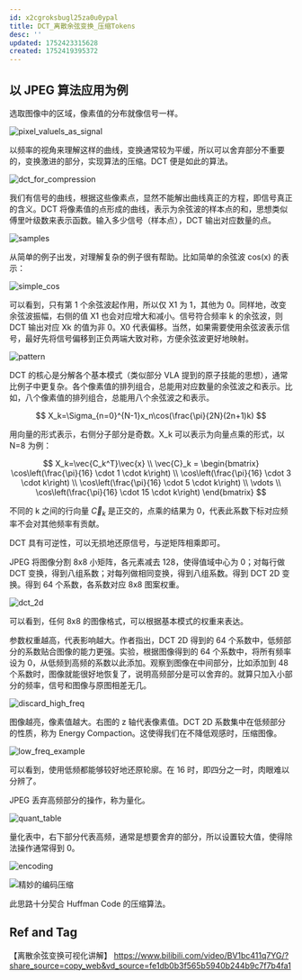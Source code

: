 ```yaml
---
id: x2cgroksbugl25za0u0ypal
title: DCT_离散余弦变换_压缩Tokens
desc: ''
updated: 1752423315628
created: 1752419395372
---
```


## 以 JPEG 算法应用为例

选取图像中的区域，像素值的分布就像信号一样。

![pixel_valuels_as_signal](assets/images/robotics.pi.DCT_离散余弦变换_压缩Tokens/pixel_valuels_as_signal.png)

以频率的视角来理解这样的曲线，变换通常较为平缓，所以可以舍弃部分不重要的，变换激进的部分，实现算法的压缩。DCT 便是如此的算法。

![dct_for_compression](assets/images/robotics.pi.DCT_离散余弦变换_压缩Tokens/dct_for_compression.png)

我们有信号的曲线，根据这些像素点，显然不能解出曲线真正的方程，即信号真正的含义。DCT 将像素值的点形成的曲线，表示为余弦波的样本点的和，思想类似傅里叶级数来表示函数。输入多少信号（样本点），DCT 输出对应数量的点。

![samples](assets/images/robotics.pi.DCT_离散余弦变换_压缩Tokens/samples.png) 

从简单的例子出发，对理解复杂的例子很有帮助。比如简单的余弦波 cos(x) 的表示：

![simple_cos](assets/images/robotics.pi.DCT_离散余弦变换_压缩Tokens/simple_cos.png)

可以看到，只有第 1 个余弦波起作用，所以仅 X1 为 1，其他为 0。同样地，改变余弦波振幅，右侧的值 X1 也会对应增大和减小。信号符合频率 k 的余弦波，则 DCT 输出对应 Xk 的值为非 0。X0 代表偏移。当然，如果需要使用余弦波表示信号，最好先将信号偏移到正负两端大致对称，方便余弦波更好地映射。

![pattern](assets/images/robotics.pi.DCT_离散余弦变换_压缩Tokens/pattern.png)

DCT 的核心是分解各个基本模式（类似部分 VLA 提到的原子技能的思想），通常比例子中更复杂。各个像素值的排列组合，总能用对应数量的余弦波之和表示。比如，八个像素值的排列组合，总能用八个余弦波之和表示。

$$
X_k=\Sigma_{n=0}^{N-1}x_n\cos(\frac{\pi}{2N}(2n+1)k)
$$

用向量的形式表示，右侧分子部分是奇数。X_k 可以表示为向量点乘的形式，以 N=8 为例：

$$
X_k=\vec{C_k^T}\vec{x} \\
\vec{C}_k =
\begin{bmatrix}
\cos\left(\frac{\pi}{16} \cdot 1 \cdot k\right) \\
\cos\left(\frac{\pi}{16} \cdot 3 \cdot k\right) \\
\cos\left(\frac{\pi}{16} \cdot 5 \cdot k\right) \\
\vdots \\
\cos\left(\frac{\pi}{16} \cdot 15 \cdot k\right)
\end{bmatrix}
$$

不同的 k 之间的行向量 $\vec{C}_k$ 是正交的，点乘的结果为 0，代表此系数下标对应频率不会对其他频率有贡献。

DCT 具有可逆性，可以无损地还原信号，与逆矩阵相乘即可。

JPEG 将图像分割 8x8 小矩阵，各元素减去 128，使得值域中心为 0；对每行做 DCT 变换，得到八组系数；对每列做相同变换，得到八组系数。得到 DCT 2D 变换。得到 64 个系数，各系数对应 8x8 图案权重。

![dct_2d](assets/images/robotics.pi.DCT_离散余弦变换_压缩Tokens/dct_2d.png)

可以看到，任何 8x8 的图像格式，可以根据基本模式的权重来表达。

参数权重越高，代表影响越大。作者指出，DCT 2D 得到的 64 个系数中，低频部分的系数贴合图像的能力更强。实验，根据图像得到的 64 个系数中，将所有频率设为 0，从低频到高频的系数以此添加。观察到图像在中间部分，比如添加到 48 个系数时，图像就能很好地恢复了，说明高频部分是可以舍弃的。就算只加入小部分的频率，信号和图像与原图相差无几。

![discard_high_freq](assets/images/robotics.pi.DCT_离散余弦变换_压缩Tokens/discard_high_freq.png)

图像越亮，像素值越大。右图的 z 轴代表像素值。DCT 2D 系数集中在低频部分的性质，称为 Energy Compaction。这使得我们在不降低观感时，压缩图像。

![low_freq_example](assets/images/robotics.pi.DCT_离散余弦变换_压缩Tokens/low_freq_example.png)

可以看到，使用低频都能够较好地还原轮廓。在 16 时，即四分之一时，肉眼难以分辨了。

JPEG 丢弃高频部分的操作，称为量化。

![quant_table](assets/images/robotics.pi.DCT_离散余弦变换_压缩Tokens/quant_table.png)

量化表中，右下部分代表高频，通常是想要舍弃的部分，所以设置较大值，使得除法操作通常得到 0。

![encoding](assets/images/robotics.pi.DCT_离散余弦变换_压缩Tokens/encoding.png)

![精妙的编码压缩](assets/images/robotics.pi.DCT_离散余弦变换_压缩Tokens/精妙的编码压缩.png)

此思路十分契合 Huffman Code 的压缩算法。

## Ref and Tag

【离散余弦变换可视化讲解】 https://www.bilibili.com/video/BV1bc411q7YG/?share_source=copy_web&vd_source=fe1db0b3f565b5940b244b9c7f7b4fa1